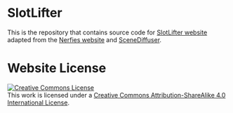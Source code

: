 # SlotLifter

This is the repository that contains source code for [SlotLifter website](https://slotlifter.github.io) adapted from the [Nerfies website](https://nerfies.github.io) and [SceneDiffuser](https://scenediffuser.github.io).


# Website License
<a rel="license" href="http://creativecommons.org/licenses/by-sa/4.0/"><img alt="Creative Commons License" style="border-width:0" src="https://i.creativecommons.org/l/by-sa/4.0/88x31.png" /></a><br />This work is licensed under a <a rel="license" href="http://creativecommons.org/licenses/by-sa/4.0/">Creative Commons Attribution-ShareAlike 4.0 International License</a>.

